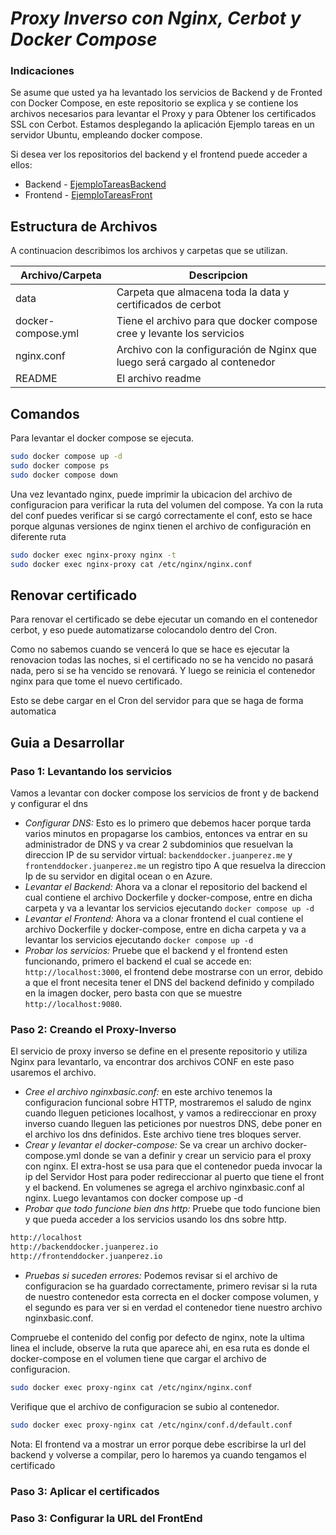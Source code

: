 # _Proxy Inverso con Nginx, Cerbot y Docker Compose_

### Indicaciones
Se asume que usted ya ha levantado los servicios de Backend y de Fronted con Docker Compose, en este repositorio se explica y se contiene los archivos necesarios para levantar el Proxy y para Obtener los certificados SSL con Cerbot.
Estamos desplegando la aplicación Ejemplo tareas en un servidor Ubuntu, empleando docker compose.

Si desea ver los repositorios del backend y el frontend puede acceder a ellos:
- Backend - [EjemploTareasBackend](https://github.com/calderonperaza/ejemplotareasBackEndExpress)
- Frontend - [EjemploTareasFront](https://github.com/calderonperaza/ejemplotareasfrontend)

## Estructura de Archivos

A continuacion describimos los archivos y carpetas que se utilizan.

| Archivo/Carpeta | Descripcion |
| ------ | ------ |
| data | Carpeta que almacena toda la data y certificados de cerbot|
| docker-compose.yml | Tiene el archivo para que docker compose cree y levante los servicios |
| nginx.conf | Archivo con la configuración de Nginx que luego será cargado al contenedor |
| README | El archivo readme |


## Comandos
Para levantar el docker compose se ejecuta.

```sh
sudo docker compose up -d
sudo docker compose ps
sudo docker compose down
```

Una vez levantado nginx, puede imprimir la ubicacion del archivo de configuracion para verificar la ruta del volumen del compose. Ya con la ruta del conf puedes verificar si se cargó correctamente el conf, esto se hace porque algunas versiones de nginx tienen el archivo de configuración en diferente ruta

```sh
sudo docker exec nginx-proxy nginx -t
sudo docker exec nginx-proxy cat /etc/nginx/nginx.conf
```

## Renovar certificado
Para renovar el certificado se debe ejecutar un comando en el contenedor cerbot, y eso puede automatizarse colocandolo dentro del Cron.

Como no sabemos cuando se vencerá lo que se hace es ejecutar la renovacion todas las noches, si el certificado no se ha vencido no pasará nada, pero si se ha vencido se renovará. Y luego se reinicia el contenedor nginx para que tome el nuevo certificado.


Esto se debe cargar en el Cron del servidor para que se haga de forma automatica

## Guia a Desarrollar

### Paso 1: Levantando los servicios
Vamos a levantar con docker compose los servicios de front y de backend y configurar el dns

- _Configurar DNS:_ Esto es lo primero que debemos hacer porque tarda varios minutos en propagarse los cambios, entonces va entrar en su administrador de DNS y va crear 2 subdominios que resuelvan la direccion IP de su servidor virtual: `backenddocker.juanperez.me` y `frontenddocker.juanperez.me` un registro tipo A que resuelva la direccion Ip de su servidor en digital ocean o en Azure.
- _Levantar el Backend:_ Ahora va a clonar el repositorio del backend el cual contiene el archivo Dockerfile y docker-compose, entre en dicha carpeta y va a levantar los servicios ejecutando `docker compose up -d`
- _Levantar el Frontend:_ Ahora va a clonar frontend el cual contiene el archivo Dockerfile y docker-compose, entre en dicha carpeta y va a levantar los servicios ejecutando `docker compose up -d`
- _Probar los servicios:_ Pruebe que el backend y el frontend esten funcionando, primero el backend el cual se accede en: `http://localhost:3000`, el frontend debe mostrarse con un error, debido a que el front necesita tener el DNS del backend definido y compilado en la imagen docker, pero basta con que se muestre `http://localhost:9080`.

### Paso 2: Creando el Proxy-Inverso
El servicio de proxy inverso se define en el presente repositorio y utiliza Nginx para levantarlo, va encontrar dos archivos CONF en este paso usaremos el archivo.

- _Cree el archivo nginxbasic.conf:_ en este archivo tenemos la configuracion funcional sobre HTTP, mostraremos el saludo de nginx cuando lleguen peticiones localhost, y vamos a redireccionar en proxy inverso cuando lleguen las peticiones por nuestros DNS, debe poner en el archivo los dns definidos. Este archivo tiene tres bloques server.
- _Crear y levantar el docker-compose:_ Se va crear un archivo docker-compose.yml donde se van a definir y crear un servicio para el proxy con nginx. El extra-host se usa para que el contenedor pueda invocar la ip del Servidor Host para poder redireccionar al puerto que tiene el front y el backend. En volumenes se agrega el archivo nginxbasic.conf al nginx. Luego levantamos con docker compose up -d
- _Probar que todo funcione bien dns http:_ Pruebe que todo funcione bien y que pueda acceder a los servicios usando los dns sobre http.
```sh
http://localhost
http://backenddocker.juanperez.io
http://frontenddocker.juanperez.io
```
- _Pruebas si suceden errores:_ Podemos revisar si el archivo de configuracion se ha guardado correctamente, primero revisar si la ruta de nuestro contenedor esta correcta en el docker compose volumen, y el segundo es para ver si en verdad el contenedor tiene nuestro archivo nginxbasic.conf.

Compruebe el contenido del config por defecto de nginx, note la ultima linea el include, observe la ruta que aparece ahi, en esa ruta es donde el docker-compose en el volumen tiene que cargar el archivo de configuracion.
```sh
sudo docker exec proxy-nginx cat /etc/nginx/nginx.conf
```

Verifique que el archivo de configuracion se subio al contenedor.
```sh
sudo docker exec proxy-nginx cat /etc/nginx/conf.d/default.conf
```
Nota: El frontend va a mostrar un error porque debe escribirse la url del backend y volverse a compilar, pero lo haremos ya cuando tengamos el certificado

### Paso 3: Aplicar el certificados




### Paso 3: Configurar la URL del FrontEnd